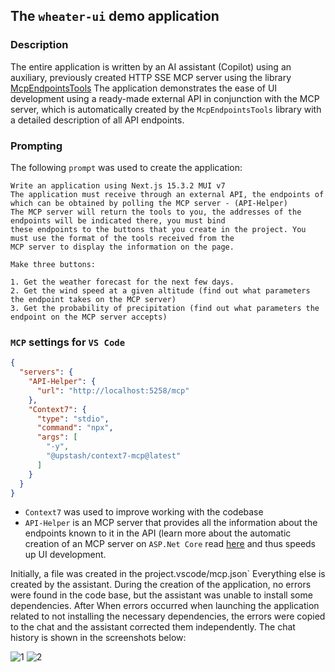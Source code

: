﻿## The `wheater-ui` demo application

### Description

The entire application is written by an AI assistant (Copilot) using an auxiliary, previously created HTTP SSE MCP server
using
the library [McpEndpointsTools](https://github.com/DED-Zlodey/McpEndpontsTools "McpEndpointsTools")
The application demonstrates the ease of UI development using a ready-made external API in conjunction with the MCP server, which
is automatically
created by the `McpEndpointsTools` library with a detailed description of all API endpoints.

### Prompting

The following `prompt` was used to create the application:

```
Write an application using Next.js 15.3.2 MUI v7
The application must receive through an external API, the endpoints of which can be obtained by polling the MCP server - (API-Helper)
The MCP server will return the tools to you, the addresses of the endpoints will be indicated there, you must bind 
these endpoints to the buttons that you create in the project. You must use the format of the tools received from the 
MCP server to display the information on the page.

Make three buttons:

1. Get the weather forecast for the next few days.
2. Get the wind speed at a given altitude (find out what parameters the endpoint takes on the MCP server)
3. Get the probability of precipitation (find out what parameters the endpoint on the MCP server accepts)
```

### `MCP` settings for `VS Code`

```json
{
  "servers": {
    "API-Helper": {
      "url": "http://localhost:5258/mcp"
    },
    "Context7": {
      "type": "stdio",
      "command": "npx",
      "args": [
        "-y",
        "@upstash/context7-mcp@latest"
      ]
    }
  }
}
```

- `Context7` was used to improve working with the codebase
- `API-Helper` is an MCP server that provides all the information about the endpoints known to it in the API (learn more about
  the automatic creation of an MCP server on `ASP.Net Core`
  read [here](https://github.com/DED-Zlodey/McpEndpontsTools "McpEndpointsTools") and thus speeds
  up UI development.

Initially, a file was created in the project.vscode/mcp.json` Everything else is created by the assistant. During the creation
of the application, no errors were found in the code base, but the assistant was unable to install some dependencies. After
When errors occurred when launching the application related to not installing the necessary dependencies, the errors were copied to the
chat and the assistant corrected them independently.
The chat history is shown in the screenshots below:

![1](https://github.com/user-attachments/assets/5c291384-192b-46fd-b50a-4a6f76bf3ed8)
![2](https://github.com/user-attachments/assets/d5693478-6446-434f-b5d8-50c4bccac13f)
